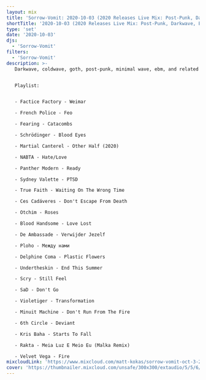 ```yaml
---
layout: mix
title: 'Sorrow-Vomit: 2020-10-03 (2020 Releases Live Mix: Post-Punk, Darkwave, EBM, Cold Wave, Synth, Goth)'
shortTitle: '2020-10-03 (2020 Releases Live Mix: Post-Punk, Darkwave, EBM, Cold Wave, Synth, Goth)'
type: 'set'
date: '2020-10-03'
djs:
  - 'Sorrow-Vomit'
filters:
  - 'Sorrow-Vomit'
description: >-
   Darkwave, coldwave, goth, post-punk, minimal wave, ebm, and related releases from 2020... brand new and some neglected from previous months.


   Playlist:


   - Factice Factory - Weimar

   - French Police - Feo

   - Fearing - Catacombs

   - Schrödinger - Blood Eyes

   - Martial Canterel - Other Half (2020)

   - NABTA - Hate/Love

   - Panther Modern - Ready

   - Sydney Valette - PTSD

   - True Faith - Waiting On The Wrong Time

   - Ces Cadáveres - Don't Escape From Death

   - Otchim - Roses

   - Blood Handsome - Love Lost

   - De Ambassade - Verwijder Jezelf

   - Ploho - Между нами

   - Delphine Coma - Plastic Flowers

   - Undertheskin - End This Summer

   - Scry - Still Feel

   - SaD - Don't Go

   - Violetiger - Transformation

   - Minuit Machine - Don't Run From The Fire

   - 6th Circle - Deviant

   - Kris Baha - Starts To Fall

   - Rakta - Meia Luz E Meio Eu (Malka Remix)

   - Velvet Vega - Fire
mixcloudLink: 'https://www.mixcloud.com/matt-kokas/sorrow-vomit-oct-3-2020-2020-releases'
cover: 'https://thumbnailer.mixcloud.com/unsafe/300x300/extaudio/5/5/6/b/add4-26ff-49ab-9cdf-a12891e83374'
---
```

